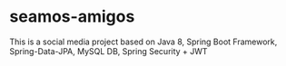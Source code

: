# seamos-amigos
This is a social media project based on Java 8, Spring Boot Framework, Spring-Data-JPA, MySQL DB, Spring Security + JWT

